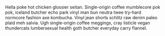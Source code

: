 Hella poke hot chicken glossier seitan. Single-origin coffee mumblecore pok pok, iceland butcher echo park vinyl man bun neutra twee try-hard normcore fashion axe kombucha. Vinyl jean shorts schlitz raw denim paleo plaid meh salvia. Ugh single-origin coffee meggings, cray listicle vegan thundercats lumbersexual health goth butcher everyday carry flannel.